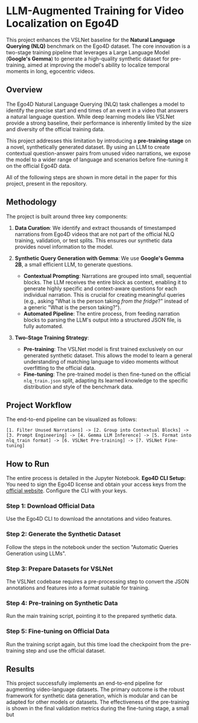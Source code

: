 

# LLM-Augmented Training for Video Localization on Ego4D



This project enhances the VSLNet baseline for the **Natural Language Querying (NLQ)** benchmark on the Ego4D dataset. The core innovation is a two-stage training pipeline that leverages a Large Language Model (**Google's Gemma**) to generate a high-quality synthetic dataset for pre-training, aimed at improving the model's ability to localize temporal moments in long, egocentric videos.

## Overview

The Ego4D Natural Language Querying (NLQ) task challenges a model to identify the precise start and end times of an event in a video that answers a natural language question. While deep learning models like VSLNet provide a strong baseline, their performance is inherently limited by the size and diversity of the official training data.

This project addresses this limitation by introducing a **pre-training stage** on a novel, synthetically generated dataset. By using an LLM to create contextual question-answer pairs from unused video narrations, we expose the model to a wider range of language and scenarios before fine-tuning it on the official Ego4D data.

All of the following steps are shown in more detail in the paper for this project, present in the repository.

## Methodology

The project is built around three key components:

1.  **Data Curation**: We identify and extract thousands of timestamped narrations from Ego4D videos that are not part of the official NLQ training, validation, or test splits. This ensures our synthetic data provides novel information to the model.

2.  **Synthetic Query Generation with Gemma**: We use **Google's Gemma 2B**, a small efficient LLM, to generate questions.
    *   **Contextual Prompting**: Narrations are grouped into small, sequential blocks. The LLM receives the entire block as context, enabling it to generate highly specific and context-aware questions for each individual narration. This is crucial for creating meaningful queries (e.g., asking "What is the person taking *from the fridge*?" instead of a generic "What is the person taking?").
    *   **Automated Pipeline**: The entire process, from feeding narration blocks to parsing the LLM's output into a structured JSON file, is fully automated.

3.  **Two-Stage Training Strategy**:
    *   **Pre-training**: The VSLNet model is first trained exclusively on our generated synthetic dataset. This allows the model to learn a general understanding of matching language to video moments without overfitting to the official data.
    *   **Fine-tuning**: The pre-trained model is then fine-tuned on the official `nlq_train.json` split, adapting its learned knowledge to the specific distribution and style of the benchmark data.

## Project Workflow

The end-to-end pipeline can be visualized as follows:

```
[1. Filter Unused Narrations] -> [2. Group into Contextual Blocks] -> [3. Prompt Engineering] -> [4. Gemma LLM Inference] -> [5. Format into nlq_train format] -> [6. VSLNet Pre-training] -> [7. VSLNet Fine-tuning]
```
    

## How to Run
The entire process is detailed in the Jupyter Notebook.
**Ego4D CLI Setup:** You need to sign the Ego4D license and obtain your access keys from the [official website](https://ego4ddataset.com/). Configure the CLI with your keys.

### Step 1: Download Official Data

Use the Ego4D CLI to download the annotations and video features.

### Step 2: Generate the Synthetic Dataset
Follow the steps in the notebook under the section "Automatic Queries Generation using LLMs".

### Step 3: Prepare Datasets for VSLNet

The VSLNet codebase requires a pre-processing step to convert the JSON annotations and features into a format suitable for training.

### Step 4: Pre-training on Synthetic Data

Run the main training script, pointing it to the prepared synthetic data.

### Step 5: Fine-tuning on Official Data

Run the training script again, but this time load the checkpoint from the pre-training step and use the official dataset.


## Results

This project successfully implements an end-to-end pipeline for augmenting video-language datasets. The primary outcome is the robust framework for synthetic data generation, which is modular and can be adapted for other models or datasets. The effectiveness of the pre-training is shown in the final validation metrics during the fine-tuning stage, a small but 


